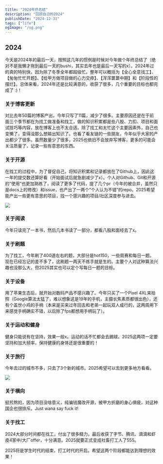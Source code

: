 ```yaml
---
title: "2024年终总结"
description: "回顾自己的2024"
publishDate: "2024-12-31"
tags: ["life"]
ogImage: "/og.png"
---
```


## 2024

今天是2024年的最后一天，按照这几年的惯例是时候对今年做个年终总结了（绝对不是我懒才拖到最后一天的bushi，其实去年也是最后一天写的x）。2024年过的真的特别快，因为除了冬季全年都超级忙。整年可以概括为【全心全意找工】、【匆匆忙忙开题】、【给甲方做项目做的心力交瘁】、【浑浑噩噩中期】和【阶段性的摆烂】。总体来看，2024年还是比较满意的，收获了很多，几个重要的目标也都完成了 :)！

### 关于博客更新

对比去年50篇的博客产出，今年只写了11篇，减少了很多。主要原因还是在于前面三个季节都在为找工做准备和找工，做的知识积累都是些八股、力扣、项目和面试技巧等内容，放在博客上也不太合适。除了找工和太忙这个主要因素外，自己也变懒了，变得没那么想输出知识了。也看了看友链的一些朋友，今年似乎大家的产出都少了很多。虽然数量少了很多，2025也依旧不会放弃写博客，更多的可能会关注质量了，记录一些有意思的东西。

### 关于开源

在找工的过程中，为了督促自己，将知识积累和记录都放在了Github上，因此这一年的提交数还算好看（开始面试后就急剧减少了x）。个人对Github、Git和开源的“使用”也更加熟练了，阅读了更多了代码，提了几个pr（今年的被合并，虽然只是docs上的修改）和issue，也产出了一两个“个人认为不错”的repo。2025希望能产出一些更有意思的项目，找一个感兴趣的项目/社区深度参与进去。

<img src="https://cdn.jsdelivr.net/gh/peng-yq/Gallery/202412311059451.png"/>


### 关于阅读

今年只读完了一本书，然后几本书读了一部分，都看八股和面经去了x。

### 关于刷题

为了找工，今年刷了400道左右的题，大部分是hot150，一些周赛和每日一题。现在已经忘记的差不多了，这刷题一两天不练手就是生的。主要个人对这种算法兴趣也没那么大，但2025其实也可以定个写每日一题的目标。

### 关于设备

用了苹果生态后，就开始对数码产品不感兴趣了。今年只买了一个Pixel 4XL来拍照（Google算法太猛了，难以想象这是19年的手机，主摄长焦素质都很出色），还有个盖世小鸡的手柄（本来是买来过年回去和老弟一起玩双人成行的，这两周用下来感觉手柄确实不错，以后除了fps都想用手柄玩了）。

### 关于运动和健身

健身只能说有在坚持，效果一般x。运动的话不忙都会去踢球。2025这两项一定要坚持和加大频率，保持健康的身体还是很重要的！

### 关于旅行

今年去过的城市不多，只去了3个新的城市。2025希望可以去到更多地方看看。

<img src="https://cdn.jsdelivr.net/gh/peng-yq/Gallery/202412311215834.png"/>

### 关于横向

挺煎熬的，因为项目没啥意义，纯骗钱魔改开源，被甲方折磨的身心俱疲，对这种国企也很排斥。Just wana say fuck it!

### 关于找工

2024大部分时间都在找工，付出了很多精力，最后收获了字节、腾讯、滴滴和虾皮4家中/大厂offer，十分满意。2025就要正式变成社畜打工人了555。

2025将是学生时代的结束，打工时代的开启。希望这两个阶段都能达到理想的效果！
